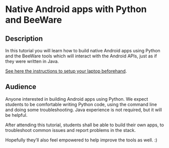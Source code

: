 # Native Android apps with Python and BeeWare

## Description

In this tutorial you will learn how to build native Android apps using Python and the BeeWare tools which will interact with the Android APIs, just as if they were written in Java.

[See here the instructions to setup your laptop beforehand](https://github.com/Dayof/pycon-voc-tutorial).

## Audience

Anyone interested in building Android apps using Python.
We expect students to be comfortable writing Python code, using the command line and doing some troubleshooting.
Java experience is not required, but it will be helpful.

After attending this tutorial, students shall be able to build their own apps, to troubleshoot common issues and report problems in the stack.

Hopefully they’ll also feel empowered to help improve the tools as well. :)
